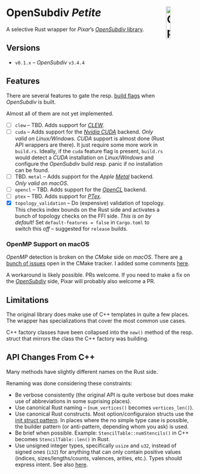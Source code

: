# Open**Subdiv** *Petite* <img src="../osd-logo.png" alt="OpenSubdiv Logo" width="15%" padding-bottom="5%" align="right" align="top">

A selective Rust wrapper for *Pixar*’s
[*OpenSubdiv* library](http://graphics.pixar.com/opensubdiv/docs/intro.html).

## Versions

- `v0.1.x` – *OpenSubdiv* `v3.4.4`

## Features

There are several features to gate the resp. [build
flags](https://github.com/PixarAnimationStudios/OpenSubdiv#useful-cmake-options-and-environment-variables)
when *OpenSubdiv* is built.

Almost all of them are not yet implemented.

- [ ] `clew` – TBD. Adds support for
      [*CLEW*](https://github.com/martijnberger/clew).
- [ ] `cuda` – Adds support for the [*Nvidia CUDA*](https://developer.nvidia.com/cuda-toolkit)
      backend. *Only valid on Linux/Windows.*
      *CUDA* support is almost done (Rust API wrappers are there).
      It just require some more work in `build.rs`.
      Ideally, if the `cuda` feature flag is present, `build.rs` would detect a
      *CUDA* installation on *Linux*/*Windows* and configure the *OpenSubdiv*
      build resp. panic if no installation can be found.
- [ ] TBD. `metal` – Adds support for the *Apple*
      [*Metal*](https://developer.apple.com/metal/) backend. *Only valid on
      macOS.*
- [ ] `opencl` – TBD. Adds support for the
      [*OpenCL*](https://www.khronos.org/opencl/) backend.
- [ ] `ptex` – TBD. Adds support for [*PTex*](http://ptex.us/).
- [x] `topology_validation` – Do (expensive) validation of topology.  This
      checks index bounds on the Rust side and activates a bunch of topology
      checks on the FFI side.  *This is on by default!*
      Set `default-features = false` in `Cargo.toml` to switch this *off* –
      suggested for `release` builds.

### OpenMP Support on macOS

*OpenMP* detection is broken on the *CMake* side on *macOS*.  There are [a
bunch of issues](https://gitlab.kitware.com/cmake/cmake/-/issues?scope=all&state=opened&search=OpenMP) open in the CMake tracker. I added some comments [here](https://gitlab.kitware.com/cmake/cmake/-/issues/18470).

A workaround is likely possible. PRs welcome. If you need to make a fix on the
[*OpenSubdiv*](https://github.com/PixarAnimationStudios/OpenSubdiv) side, Pixar will probably also welcome a PR.

## Limitations

The original library does make use of C++ templates in quite a few places.
The wrapper has specializations that cover the most common use cases.

C++ factory classes have been collapsed into the `new()` method of the resp.
struct that mirrors the class the C++ factory was building.

## API Changes From C++

Many methods have slightly different names on the Rust side.

Renaming was done considering these constraints:

- Be verbose consistently (the original API is quite verbose but does make use
  of abbreviations in some suprising places).
- Use canonical Rust naming – (`num_vertices()` becomes `vertices_len()`).
- Use canonical Rust constructs.  Most option/configuraion structs use the
  [init struct pattern](https://xaeroxe.github.io/init-struct-pattern/).
  In places where the no simple type case is possible, the builder pattern
  (or anti-pattern, depending whom you ask) is used.
- Be brief when possible. Example: `StencilTable::numStencils()` in C++
  becomes `StencilTable::len()` in Rust.
- Use unsigned integer types, specifically `usize` and `u32`, instead of
  signed ones (`i32`) for anything that can only contain positive values
  (indices, sizes/lengths/counts, valences, arities, etc.).  Types should
  express intent.  See also
  [here](https://github.com/PixarAnimationStudios/OpenSubdiv/issues/1222).
